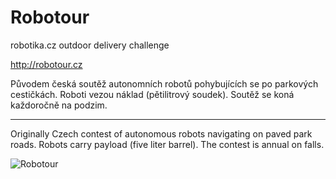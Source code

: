 Robotour
========

robotika.cz outdoor delivery challenge

http://robotour.cz



Původem česká soutěž autonomních robotů pohybujících se po parkových
cestičkách. Roboti vezou náklad (pětilitrový soudek). Soutěž se koná každoročně
na podzim.

---------

Originally Czech contest of autonomous robots navigating on paved park roads.
Robots carry payload (five liter barrel). The contest is annual on falls.

![Robotour](http://robotika.cz/competitions/robotour/2011/rules/robotour2010.jpg)
